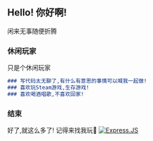 ## Hello! 你好啊!

闲来无事随便折腾

### 休闲玩家

 只是个休闲玩家

```markdown
### 写代码太无聊了,有什么有意思的事情可以喊我一起做!
### 喜欢玩Steam游戏,生存游戏!
### 喜欢喝酒唱歌,不喜欢回家!
```

### 结束
 好了,就这么多了! 记得来找我玩👋 
 [![Express.JS](https://img.shields.io/badge/-gaomengzhou-c7b198?style=plastic&logo=Express.JS)](https://github.com/gaomengzhou)

